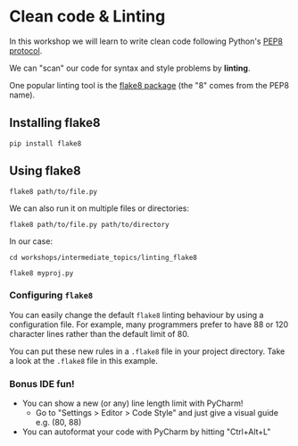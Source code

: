 # Clean code & Linting

In this workshop we will learn to write clean code following Python's
[PEP8 protocol](https://pep8.org/).

We can "scan" our code for syntax and style problems by **linting**.

One popular linting tool is the
[flake8 package](https://flake8.pycqa.org/en/latest/)
(the "8" comes from the PEP8 name).

## Installing flake8

`pip install flake8`

## Using flake8

`flake8 path/to/file.py`

We can also run it on multiple files or directories:

`flake8 path/to/file.py path/to/directory`

In our case:

`cd workshops/intermediate_topics/linting_flake8`

`flake8 myproj.py`

### Configuring `flake8`

You can easily change the default `flake8` linting behaviour by using a
configuration file. For example, many programmers prefer to have 88 or 120 character
lines rather than the default limit of 80.

You can put these new rules in a `.flake8` file in your project directory.
Take a look at the `.flake8` file in this example.

### Bonus IDE fun!

- You can show a new (or any) line length limit with PyCharm!
    - Go to "Settings > Editor > Code Style" and just give a visual guide e.g. (80, 88)
- You can autoformat your code with PyCharm by hitting "Ctrl+Alt+L"
